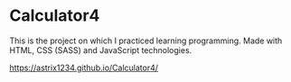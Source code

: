 # Calculator4

This is the project on which I practiced learning programming. Made with HTML,
CSS (SASS) and JavaScript technologies.

https://astrix1234.github.io/Calculator4/
